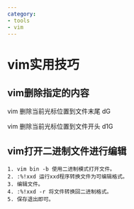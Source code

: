 ```yaml
---
category: 
- tools
- vim
---
```


# vim实用技巧

## vim删除指定的内容

vim 删除当前光标位置到文件末尾   dG

vim 删除当前光标位置到文件开头   d1G


## vim打开二进制文件进行编辑

```shell
1. vim bin -b 使用二进制模式打开文件。
2. :%!xxd 运行xxd程序转换文件为可编辑格式。
3. 编辑文件。
4. :%!xxd -r 将文件转换回二进制格式。
5. 保存退出即可。
```